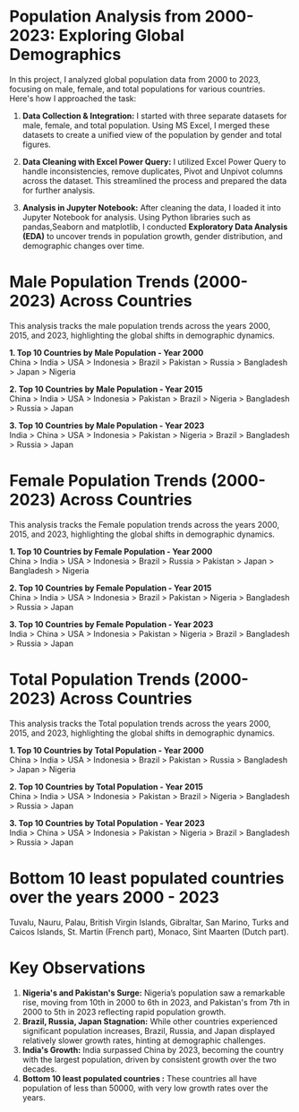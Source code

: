 
# Population Analysis from 2000-2023: Exploring Global Demographics

In this project, I analyzed global population data from 2000 to 2023, focusing on male, female, and total populations for various countries. Here's how I approached the task:

1. **Data Collection & Integration:** I started with three separate datasets for male, female, and total population. Using MS Excel, I merged these datasets to create a unified view of the population by gender and total figures.     

2. **Data Cleaning with Excel Power Query:** I utilized Excel Power Query to handle inconsistencies, remove duplicates, Pivot and Unpivot columns across the dataset. This streamlined the process and prepared the data for further analysis.     

3. **Analysis in Jupyter Notebook:** After cleaning the data, I loaded it into Jupyter Notebook for analysis. Using Python libraries such as pandas,Seaborn and matplotlib, I conducted **Exploratory Data Analysis (EDA)** to uncover trends in population growth, gender distribution, and demographic changes over time.       

# Male Population Trends (2000-2023) Across Countries
This analysis tracks the male population trends across the years 2000, 2015, and 2023, highlighting the global shifts in demographic dynamics.

**1. Top 10 Countries by Male Population - Year 2000**        
China > India > USA > Indonesia > Brazil > Pakistan > Russia > Bangladesh > Japan > Nigeria   

**2. Top 10 Countries by Male Population - Year 2015**       
China > India > USA > Indonesia > Pakistan > Brazil > Nigeria > Bangladesh > Russia > Japan  

**3. Top 10 Countries by Male Population - Year 2023**        
India > China > USA > Indonesia > Pakistan > Nigeria > Brazil > Bangladesh > Russia > Japan

# Female Population Trends (2000-2023) Across Countries
This analysis tracks the Female population trends across the years 2000, 2015, and 2023, highlighting the global shifts in demographic dynamics.

**1. Top 10 Countries by Female Population - Year 2000**    
China > India > USA > Indonesia > Brazil > Russia > Pakistan > Japan  > Bangladesh > Nigeria  

**2. Top 10 Countries by Female Population - Year 2015**      
China > India > USA > Indonesia  > Brazil > Pakistan > Nigeria > Bangladesh > Russia > Japan      

**3. Top 10 Countries by Female Population - Year 2023**       
India > China > USA > Indonesia > Pakistan > Nigeria > Brazil > Bangladesh > Russia > Japan

# Total Population Trends (2000-2023) Across Countries
This analysis tracks the Total population trends across the years 2000, 2015, and 2023, highlighting the global shifts in demographic dynamics.

**1. Top 10 Countries by Total Population - Year 2000**         
China > India > USA > Indonesia > Brazil > Pakistan > Russia > Bangladesh  > Japan > Nigeria         

**2. Top 10 Countries by Total Population - Year 2015**        
China > India > USA > Indonesia > Pakistan > Brazil  > Nigeria > Bangladesh > Russia > Japan             

**3. Top 10 Countries by Total Population - Year 2023**            
India > China > USA > Indonesia > Pakistan > Nigeria > Brazil > Bangladesh > Russia > Japan      

# Bottom 10 least populated countries over the years 2000 - 2023 
Tuvalu, Nauru, Palau, British Virgin Islands, Gibraltar, San Marino, Turks and Caicos Islands, St. Martin (French part), Monaco, Sint Maarten (Dutch part).

# Key Observations
1. **Nigeria's and Pakistan's Surge:** Nigeria’s population saw a remarkable rise, moving from 10th in 2000 to 6th in 2023, and Pakistan's from  7th in 2000 to 5th in 2023 reflecting rapid population growth.
2. **Brazil, Russia, Japan Stagnation:** While other countries experienced significant population increases, Brazil, Russia, and Japan displayed relatively slower growth rates, hinting at demographic challenges.
3. **India's Growth:** India surpassed China by 2023, becoming the country with the largest population, driven by consistent growth over the two decades.
4. **Bottom 10 least populated countries :** These countries all have population of less than 50000, with very low growth rates over the years.
